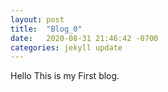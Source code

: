 ```yaml
---
layout: post
title:  "Blog_0"
date:   2020-08-31 21:46:42 -0700
categories: jekyll update
---
```



Hello This is my First blog.
